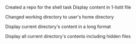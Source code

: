 Created a repo for the shell task 
 Display content in 1-listit file


Changed working directory to user's home directory

Display current directory's content in a long format

Display all current directory's contents including hidden files

